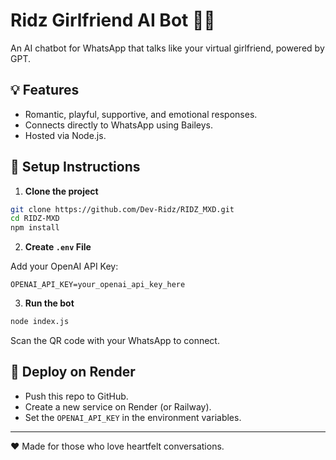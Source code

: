 # Ridz Girlfriend AI Bot 💖📱

An AI chatbot for WhatsApp that talks like your virtual girlfriend, powered by GPT.

## 💡 Features

- Romantic, playful, supportive, and emotional responses.
- Connects directly to WhatsApp using Baileys.
- Hosted via Node.js.

## 🔧 Setup Instructions

1. **Clone the project**

```bash
git clone https://github.com/Dev-Ridz/RIDZ_MXD.git
cd RIDZ-MXD
npm install
```

2. **Create `.env` File**

Add your OpenAI API Key:

```
OPENAI_API_KEY=your_openai_api_key_here
```

3. **Run the bot**

```bash
node index.js
```

Scan the QR code with your WhatsApp to connect.

## 🚀 Deploy on Render

- Push this repo to GitHub.
- Create a new service on Render (or Railway).
- Set the `OPENAI_API_KEY` in the environment variables.

---
❤️ Made for those who love heartfelt conversations.

